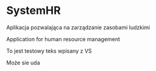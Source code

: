 # SystemHR
Aplikacja pozwalająca na zarządzanie zasobami ludzkimi

Application for human resource management 

To jest testowy teks wpisany z VS

Może sie uda